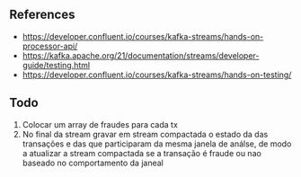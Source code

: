 ## References
- https://developer.confluent.io/courses/kafka-streams/hands-on-processor-api/
- https://kafka.apache.org/21/documentation/streams/developer-guide/testing.html
- https://developer.confluent.io/courses/kafka-streams/hands-on-testing/



## Todo
1. Colocar um array de fraudes para cada tx
2. No final da stream gravar em stream compactada o estado da das transações e das que participaram da mesma janela de análse, de modo a atualizar a stream compactada se a transação é fraude ou nao baseado no comportamento da janeal